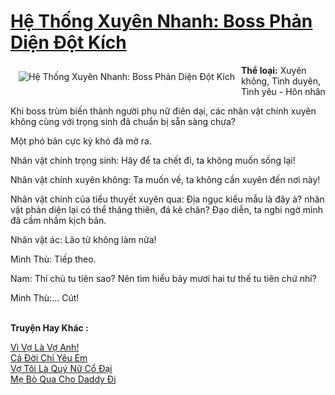 <a href="https://utruyen.com/he-thong-xuyen-nhanh-boss-phan-dien-dot-kich/17449/" title="Hệ Thống Xuyên Nhanh: Boss Phản Diện Đột Kích"><h1>Hệ Thống Xuyên Nhanh: Boss Phản Diện Đột Kích</h1></a><div style="display:table"><img align="right" style="float: left; padding: 10px;" src="https://utruyen.com/images/story/200x260/he-thong-xuyen-nhanh-boss-phan-dien-dot-kich.jpg" alt="Hệ Thống Xuyên Nhanh: Boss Phản Diện Đột Kích"><b>Thể loại:</b> Xuyên không, Tình duyên, Tình yêu - Hôn nhân<p></p>Khi boss trùm biến thành người phụ nữ điên dại, các nhân vật chính xuyên không cùng với trọng sinh đã chuẩn bị sẵn sàng chưa?<p></p>Một phó bản cực kỳ khó đã mở ra.<p></p>Nhân vật chính trọng sinh: Hãy để ta chết đi, ta không muốn sống lại!<p></p>Nhân vật chính xuyên không: Ta muốn về, ta không cần xuyên đến nơi này!<p></p>Nhân vật chính của tiểu thuyết xuyên qua: Địa ngục kiểu mẫu là đây à? nhân vật phản diện lại có thể thăng thiên, đá kê chân? Đạo diễn, ta nghi ngờ mình đã cầm nhầm kịch bản.<p></p>Nhân vật ác: Lão tử không làm nữa! <p></p>Minh Thù: Tiếp theo.<p></p>Nam: Thí chủ tu tiên sao? Nên tìm hiểu bảy mươi hai tư thế tu tiên chứ nhỉ?<p></p>Minh Thù:... Cút!</div><p><br><b>Truyện Hay Khác :</b></p><a href="https://utruyen.com/vi-vo-la-vo-anh/9278/" alt="Vì Vợ Là Vợ Anh!">Vì Vợ Là Vợ Anh!</a><br/><a href="https://www.flickr.com/photos/183745219@N08/49024164743/" alt="Cả Đời Chỉ Yêu Em">Cả Đời Chỉ Yêu Em</a><br/><a href="https://www.flickr.com/photos/184340401@N07/48818900781/" alt="Vợ Tôi Là Quý Nữ Cổ Đại">Vợ Tôi Là Quý Nữ Cổ Đại</a><br/><a href="https://truyenngontinhay.wordpress.com/2019/10/03/me-bo-qua-cho-daddy-di/" alt="Mẹ Bỏ Qua Cho Daddy Đi">Mẹ Bỏ Qua Cho Daddy Đi</a><br/>